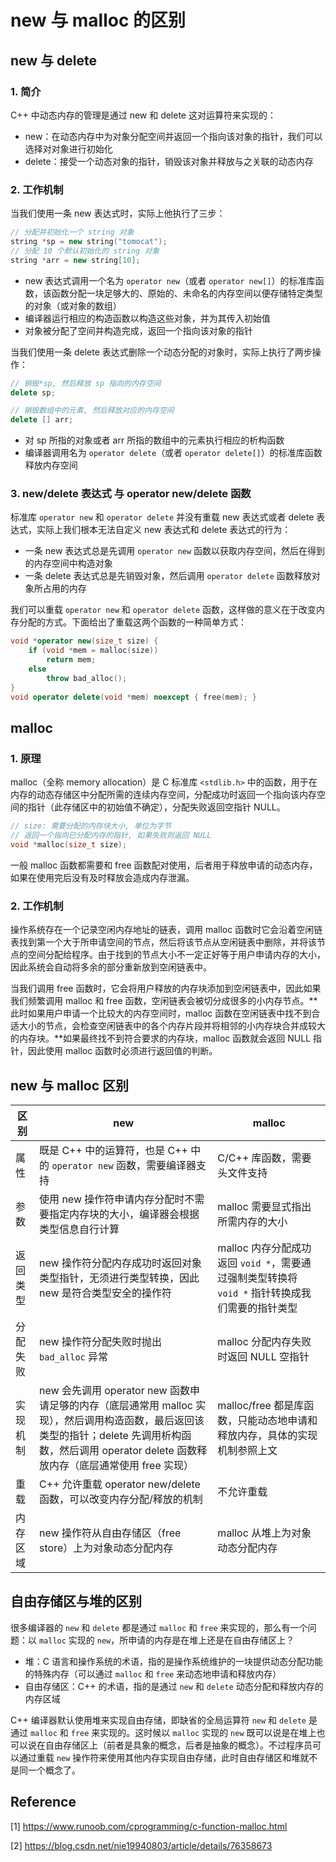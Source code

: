 # new 与 malloc 的区别

## new 与 delete

### 1. 简介

C++ 中动态内存的管理是通过 new 和 delete 这对运算符来实现的：

* new：在动态内存中为对象分配空间并返回一个指向该对象的指针，我们可以选择对对象进行初始化
* delete：接受一个动态对象的指针，销毁该对象并释放与之关联的动态内存

### 2. 工作机制

当我们使用一条 new 表达式时，实际上他执行了三步：

```c++
// 分配并初始化一个 string 对象
string *sp = new string("tomocat");
// 分配 10 个默认初始化的 string 对象
string *arr = new string[10];
```

* new 表达式调用一个名为 `operator new`（或者 `operator new[]`）的标准库函数，该函数分配一块足够大的、原始的、未命名的内存空间以便存储特定类型的对象（或对象的数组）
* 编译器运行相应的构造函数以构造这些对象，并为其传入初始值
* 对象被分配了空间并构造完成，返回一个指向该对象的指针

当我们使用一条 delete 表达式删除一个动态分配的对象时，实际上执行了两步操作：

```c++
// 销毁*sp, 然后释放 sp 指向的内存空间
delete sp;

// 销毁数组中的元素, 然后释放对应的内存空间
delete [] arr;
```

* 对 sp 所指的对象或者 arr 所指的数组中的元素执行相应的析构函数
* 编译器调用名为 `operator delete`（或者 `operator delete[]`）的标准库函数释放内存空间

### 3. new/delete 表达式 与 operator new/delete 函数

标准库 `operator new` 和 `operator delete` 并没有重载 new 表达式或者 delete 表达式，实际上我们根本无法自定义 new 表达式和 delete 表达式的行为：

* 一条 new 表达式总是先调用 `operator new` 函数以获取内存空间，然后在得到的内存空间中构造对象
* 一条 delete 表达式总是先销毁对象，然后调用 `operator delete` 函数释放对象所占用的内存

我们可以重载 `operator new` 和 `operator delete` 函数，这样做的意义在于改变内存分配的方式。下面给出了重载这两个函数的一种简单方式：

```c++
void *operator new(size_t size) {
    if (void *mem = malloc(size))
        return mem;
    else
        throw bad_alloc();
}
void operator delete(void *mem) noexcept { free(mem); }
```

## malloc

### 1. 原理

malloc（全称 memory allocation）是 C 标准库 `<stdlib.h>` 中的函数，用于在内存的动态存储区中分配所需的连续内存空间，分配成功时返回一个指向该内存空间的指针（此存储区中的初始值不确定），分配失败返回空指针 NULL。

```c
// size: 需要分配的内存块大小, 单位为字节
// 返回一个指向已分配内存的指针, 如果失败则返回 NULL
void *malloc(size_t size);
```

一般 malloc 函数都需要和 free 函数配对使用，后者用于释放申请的动态内存，如果在使用完后没有及时释放会造成内存泄漏。

### 2. 工作机制

操作系统存在一个记录空闲内存地址的链表，调用 malloc 函数时它会沿着空闲链表找到第一个大于所申请空间的节点，然后将该节点从空闲链表中删除，并将该节点的空间分配给程序。由于找到的节点大小不一定正好等于用户申请内存的大小，因此系统会自动将多余的部分重新放到空闲链表中。

当我们调用 free 函数时，它会将用户释放的内存块添加到空闲链表中，因此如果我们频繁调用 malloc 和 free 函数，空闲链表会被切分成很多的小内存节点。**此时如果用户申请一个比较大的内存空间时，malloc 函数在空闲链表中找不到合适大小的节点，会检查空闲链表中的各个内存片段并将相邻的小内存块合并成较大的内存块。**如果最终找不到符合要求的内存块，malloc 函数就会返回 NULL 指针，因此使用 malloc 函数时必须进行返回值的判断。

## new 与 malloc 区别

| 区别     | new                                                          | malloc                                                       |
| -------- | ------------------------------------------------------------ | ------------------------------------------------------------ |
| 属性     | 既是 C++ 中的运算符，也是 C++ 中的 `operator new` 函数，需要编译器支持 | C/C++ 库函数，需要头文件支持                                 |
| 参数     | 使用 new 操作符申请内存分配时不需要指定内存块的大小，编译器会根据类型信息自行计算 | malloc 需要显式指出所需内存的大小                            |
| 返回类型 | new 操作符分配内存成功时返回对象类型指针，无须进行类型转换，因此 new 是符合类型安全的操作符 | malloc 内存分配成功返回 `void *`，需要通过强制类型转换将 `void *` 指针转换成我们需要的指针类型 |
| 分配失败 | new 操作符分配失败时抛出 `bad_alloc` 异常                      | malloc 分配内存失败时返回 NULL 空指针                         |
| 实现机制 | new 会先调用 operator new 函数申请足够的内存（底层通常用 malloc 实现），然后调用构造函数，最后返回该类型的指针；delete 先调用析构函数，然后调用 operator delete 函数释放内存（底层通常使用 free 实现） | malloc/free 都是库函数，只能动态地申请和释放内存，具体的实现机制参照上文 |
| 重载     | C++ 允许重载 operator new/delete 函数，可以改变内存分配/释放的机制 | 不允许重载                                                   |
| 内存区域 | new 操作符从自由存储区（free store）上为对象动态分配内存     | malloc 从堆上为对象动态分配内存                              |

## 自由存储区与堆的区别

很多编译器的 `new` 和 `delete` 都是通过 `malloc` 和 `free` 来实现的，那么有一个问题：以 `malloc` 实现的 `new`，所申请的内存是在堆上还是在自由存储区上？

* 堆：C 语言和操作系统的术语，指的是操作系统维护的一块提供动态分配功能的特殊内存（可以通过 `malloc` 和 `free` 来动态地申请和释放内存）
* 自由存储区：C++ 的术语，指的是通过 `new` 和 `delete` 动态分配和释放内存的内存区域

C++ 编译器默认使用堆来实现自由存储，即缺省的全局运算符 `new` 和 `delete` 是通过 `malloc` 和 `free` 来实现的。这时候以 `malloc` 实现的 `new` 既可以说是在堆上也可以说在自由存储区上（前者是具象的概念，后者是抽象的概念）。不过程序员可以通过重载 `new` 操作符来使用其他内存实现自由存储，此时自由存储区和堆就不是同一个概念了。

## Reference

[1] <https://www.runoob.com/cprogramming/c-function-malloc.html>

[2] <https://blog.csdn.net/nie19940803/article/details/76358673>
